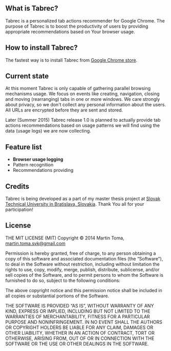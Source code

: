 What is Tabrec?
---
Tabrec is a personalized tab actions recommender for Google Chrome. The purpose of Tabrec is to boost the productivity
of users by providing appropriate recommendations based on Your browser usage.

How to install Tabrec?
---
The fastest way is to install Tabrec from [Google Chrome store](http://tabber.fiit.stuba.sk:9292).

Current state
---
At this moment Tabrec is only capable of gathering parallel browsing mechanisms usage.
We focus on events like creating, navigation, closing and moving (rearranging) tabs in one or more windows.
We care strongly about privacy, so we don't collect any personal information about the users.
All URLs are encrypted before they are sent and stored.

Later (Summer 2015) Tabrec release 1.0 is planned to actually provide
tab actions recommendations based on usage patterns we will find using the data (usage logs) we are now collecting.

Feature list
---

* **Browser usage logging**
* Pattern recognition
* Recommendations providing

Credits
---
Tabrec is being developed as a part of my master thesis project at
[Slovak Technical University in Bratislava, Slovakia](http://www.fiit.stuba.sk). Thank You all for your participation!

License
--

THE MIT LICENSE (MIT) Copyright © 2014 Martin Toma, martin.toma.svk@gmail.com

Permission is hereby granted, free of charge, to any person obtaining a copy of this software and associated documentation files (the “Software”), to deal in the Software without restriction, including without limitation the rights to use, copy, modify, merge, publish, distribute, sublicense, and/or sell copies of the Software, and to permit persons to whom the Software is furnished to do so, subject to the following conditions:

The above copyright notice and this permission notice shall be included in all copies or substantial portions of the Software.

THE SOFTWARE IS PROVIDED “AS IS”, WITHOUT WARRANTY OF ANY KIND, EXPRESS OR IMPLIED, INCLUDING BUT NOT LIMITED TO THE WARRANTIES OF MERCHANTABILITY, FITNESS FOR A PARTICULAR PURPOSE AND NONINFRINGEMENT. IN NO EVENT SHALL THE AUTHORS OR COPYRIGHT HOLDERS BE LIABLE FOR ANY CLAIM, DAMAGES OR OTHER LIABILITY, WHETHER IN AN ACTION OF CONTRACT, TORT OR OTHERWISE, ARISING FROM, OUT OF OR IN CONNECTION WITH THE SOFTWARE OR THE USE OR OTHER DEALINGS IN THE SOFTWARE.

